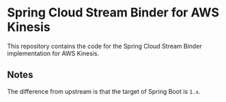 # Spring Cloud Stream Binder for AWS Kinesis

This repository contains the code for the Spring Cloud Stream Binder implementation for AWS Kinesis.

## Notes
The difference from upstream is that the target of Spring Boot is `1.x`.